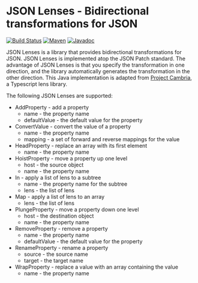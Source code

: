 
# JSON Lenses - Bidirectional transformations for JSON

[![Build Status][github-actions-shield]][github-actions-link]
[![Maven][maven-shield]][maven-link]
[![Javadoc][javadoc-shield]][javadoc-link]

[github-actions-shield]: https://github.com/yokota/json-lenses/workflows/build/badge.svg?branch=master
[github-actions-link]: https://github.com/yokota/json-lenses/actions
[maven-shield]: https://img.shields.io/maven-central/v/io.yokota/json-lenses-core.svg
[maven-link]: https://search.maven.org/#search%7Cga%7C1%7Cjson-lenses-core
[javadoc-shield]: https://javadoc.io/badge/io.yokota/json-lenses-core.svg?color=blue
[javadoc-link]: https://javadoc.io/doc/io.yokota/json-lenses-core


JSON Lenses is a library that provides bidirectional transformations for JSON.  JSON Lenses is implemented 
atop the JSON Patch standard.  The advantage of JSON Lenses is that you specify the transformation in one direction, 
and the library automatically generates the transformation in the other direction.  This Java implementation is adapted 
from [Project Cambria](https://github.com/inkandswitch/cambria-project), a Typescript lens library.

The following JSON Lenses are supported:

- AddProperty - add a property
	- name - the property name
	- defaultValue - the default value for the property
- ConvertValue - convert the value of a property
	- name - the property name
	- mapping - a set of forward and reverse mappings for the value
- HeadProperty - replace an array with its first element
	- name - the property name 
- HoistProperty - move a property up one level
	- host - the source object
	- name - the property name
- In - apply a list of lens to a subtree
	- name - the property name for the subtree
	- lens - the list of lens
- Map - apply a list of lens to an array
   - lens - the list of lens
- PlungeProperty	- move a property down one level
	- host - the destination object
	- name - the property name
- RemoveProperty - remove a property
	- name - the property name
	- defaultValue - the default value for the property
- RenameProperty - rename a property
	- source - the source name
	- target - the target name
- WrapProperty - replace a value with an array containing the value
	- name - the property name

